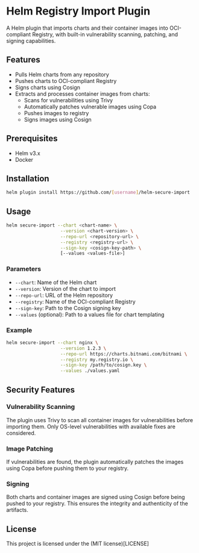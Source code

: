 # Helm Registry Import Plugin

A Helm plugin that imports charts and their container images into OCI-compliant Registry, with built-in vulnerability scanning, patching, and signing capabilities.

## Features

- Pulls Helm charts from any repository
- Pushes charts to OCI-compliant Registry
- Signs charts using Cosign
- Extracts and processes container images from charts:
  - Scans for vulnerabilities using Trivy
  - Automatically patches vulnerable images using Copa
  - Pushes images to registry
  - Signs images using Cosign

## Prerequisites

- Helm v3.x
- Docker

## Installation

```bash
helm plugin install https://github.com/[username]/helm-secure-import
```

## Usage

```bash
helm secure-import --chart <chart-name> \
                    --version <chart-version> \
                    --repo-url <repository-url> \
                    --registry <registry-url> \
                    --sign-key <cosign-key-path> \
                    [--values <values-file>]
```

### Parameters

- `--chart`: Name of the Helm chart
- `--version`: Version of the chart to import
- `--repo-url`: URL of the Helm repository
- `--registry`: Name of the OCI-compliant Registry
- `--sign-key`: Path to the Cosign signing key
- `--values` (optional): Path to a values file for chart templating

### Example

```bash
helm secure-import --chart nginx \
                    --version 1.2.3 \
                    --repo-url https://charts.bitnami.com/bitnami \
                    --registry my.registry.io \
                    --sign-key /path/to/cosign.key \
                    --values ./values.yaml
```

## Security Features

### Vulnerability Scanning
The plugin uses Trivy to scan all container images for vulnerabilities before importing them. Only OS-level vulnerabilities with available fixes are considered.

### Image Patching
If vulnerabilities are found, the plugin automatically patches the images using Copa before pushing them to your registry.

### Signing
Both charts and container images are signed using Cosign before being pushed to your registry. This ensures the integrity and authenticity of the artifacts.

## License

This project is licensed under the (MIT license)[LICENSE]
